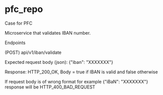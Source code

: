 # pfc_repo
Case for PFC


Microservice that validates IBAN number.

Endpoints

(POST)
api/v1/iban/validate

Expected request body (json): {"iban": "XXXXXXX"}
  
Response: HTTP_200_OK, Body = true if IBAN is valid and false otherwise

If request body is of wrong format for example {"iBaN": "XXXXXXX"} response will be HTTP_400_BAD_REQUEST
